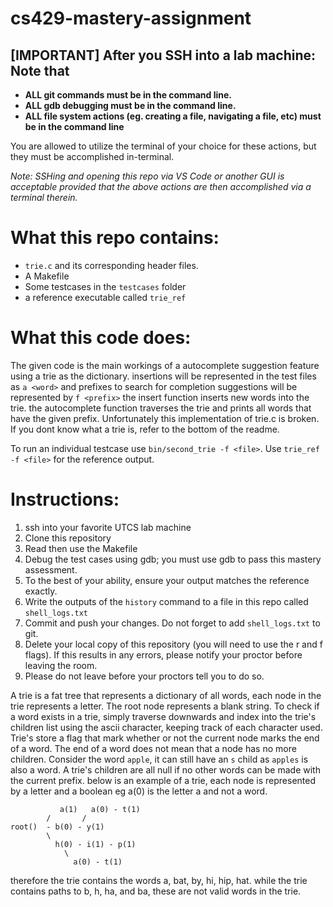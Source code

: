 # cs429-mastery-assignment
## [IMPORTANT] After you SSH into a lab machine: Note that
- **ALL git commands must be in the command line.**
- **ALL gdb debugging must be in the command line.**
- **ALL file system actions (eg. creating a file, navigating a file, etc) must be in the command line**

You are allowed to utilize the terminal of your choice for these actions, but they must be accomplished in-terminal.

*Note: SSHing and opening *this* repo via VS Code or another GUI is acceptable provided that the above actions are then accomplished via a terminal therein.*

# What this repo contains:
- `trie.c` and its corresponding header files.
- A Makefile
- Some testcases in the `testcases` folder
- a reference executable called `trie_ref`

# What this code does:
The given code is the main workings of a autocomplete suggestion feature using a trie as the dictionary. insertions will
be represented in the test files as `a <word>` and prefixes to search for completion suggestions will be represented by
`f <prefix>` the insert function inserts new words into the trie. the autocomplete function traverses the trie and
prints all words that have the given prefix. Unfortunately this implementation of trie.c is broken. If you dont know what
a trie is, refer to the bottom of the readme.

To run an individual testcase use
`bin/second_trie -f <file>`. Use `trie_ref -f <file>` for the reference output.

# Instructions:
1. ssh into your favorite UTCS lab machine
2. Clone this repository
3. Read then use the Makefile
4. Debug the test cases using gdb; you must use gdb to pass this mastery assessment.
5. To the best of your ability, ensure your output matches the reference exactly.
6. Write the outputs of the `history` command to a file in this repo called `shell_logs.txt`
7. Commit and push your changes. Do not forget to add `shell_logs.txt` to git.
8. Delete your local copy of this repository (you will need to use the r and f flags). If this results in any errors, please notify your proctor before leaving the room.
9. Please do not leave before your proctors tell you to do so. 


A trie is a fat tree that represents a dictionary of all words, each node in the trie represents a letter.
The root node represents a blank string. To check if a word exists in a trie, simply traverse downwards and index into
the trie's children list using the ascii character, keeping track of each character used. Trie's store a flag that mark
whether or not the current node marks the end of a word. The end of a word does not mean that a node has no more children.
Consider the word `apple`, it can still have an `s` child as `apples` is also a word. A trie's children are all null if no
other words can be made with the current prefix. below is an example of a trie, each node is represented by a letter and
a boolean eg a(0) is the letter a and not a word.
```
           a(1)   a(0) - t(1)
        /       /
root()  - b(0) - y(1)
        \
          h(0) - i(1) - p(1)
            \
              a(0) - t(1)
```
therefore the trie contains the words a, bat, by, hi, hip, hat. while the trie contains paths to b, h, ha, and ba,
these are not valid words in the trie.
